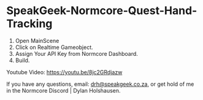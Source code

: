 # SpeakGeek-Normcore-Quest-Hand-Tracking

1. Open MainScene
2. Click on Realtime Gameobject.
3. Assign Your API Key from Normcore Dashboard.
4. Build.

Youtube Video:
https://youtu.be/8jc2GRdjazw

If you have any questions, email: drh@speakgeek.co.za, or get hold of me in the Normcore Discord | Dylan Holshausen.